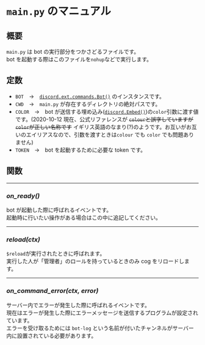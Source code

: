 # `main.py` のマニュアル

## 概要
`main.py` は bot の実行部分をつかさどるファイルです。\
bot を起動する際はこのファイルを`nohup`などで実行します。

## 定数
- `BOT`　→　[`discord.ext.commands.Bot()`](https://discordpy.readthedocs.io/ja/latest/ext/commands/api.html?highlight=bot#discord.ext.commands.Bot) のインスタンスです。
- `CWD`　→　`main.py` が存在するディレクトリの絶対パスです。
- `COLOR`　→　bot が送信する埋め込み([`discord.Embed()`](https://discordpy.readthedocs.io/ja/latest/api.html?highlight=discord%20embed#discord.Embed))の`color`引数に渡す値です。(2020-10-12 現在、公式リファレンスが  ~~`colour`と誤字していますが`color`が正しい名称です~~ イギリス英語のなまり(?)のようです。お互いがお互いのエイリアスなので、引数を渡すときは`colour` でも `color` でも問題ありません)
- `TOKEN`　→　bot を起動するために必要な token です。

## 関数

***
### _on_ready()_
bot が起動した際に呼ばれるイベントです。\
起動時に行いたい操作がある場合はこの中に追記してください。

***
### _reload(ctx)_
`$reload`が実行されたときに呼ばれます。\
実行した人が「管理者」のロールを持っているときのみ cog をリロードします。

***
### _on_command_error(ctx, error)_
サーバー内でエラーが発生した際に呼ばれるイベントです。\
現在はエラーが発生した際にエラーメッセージを送信するプログラムが設定されています。\
エラーを受け取るためには `bot-log` という名前が付いたチャンネルがサーバー内に設置されている必要があります。